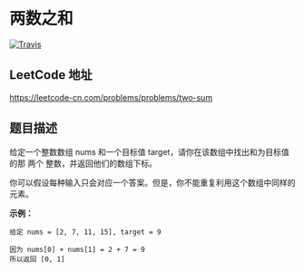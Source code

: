 # 两数之和

[![Travis](https://img.shields.io/badge/简单-green.svg)](https://github.com/taosin/leetcode/blob/master/answer/esay/)
## LeetCode 地址

https://leetcode-cn.com/problems/problems/two-sum

## 题目描述

给定一个整数数组 nums 和一个目标值 target，请你在该数组中找出和为目标值的那 两个 整数，并返回他们的数组下标。

你可以假设每种输入只会对应一个答案。但是，你不能重复利用这个数组中同样的元素。

**示例：**
```
给定 nums = [2, 7, 11, 15], target = 9

因为 nums[0] + nums[1] = 2 + 7 = 9
所以返回 [0, 1]

```
